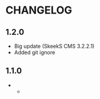 CHANGELOG
==============

1.2.0
-----------------
  * Big update (SkeekS CMS 3.2.2.1)
  * Added git ignore

1.1.0
-----------------
  * -
